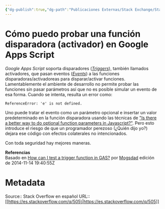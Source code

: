 ```yaml
---
{"dg-publish":true,"dg-path":"Publicaciones Externas/Stack Exchange/Stack Overflow en español/es.stackoverflow.com-505.md","permalink":"/publicaciones-externas/stack-exchange/stack-overflow-en-espanol/es-stackoverflow-com-505/","title":"Cómo puedo probar una función disparadora (activador) en Google Apps Script","hide":true,"noteIcon":"\"0\"","created":"2024-04-03T12:49:10.416-06:00","updated":"2024-04-05T16:43:48.299-06:00"}
---
```


# Cómo puedo probar una función disparadora (activador) en Google Apps Script

_Google Apps Script_ soporta disparadores ([_Triggers_][1]), también llamados activadores, que pasan eventos ([_Events_][2]) a las funciones disparadoras/activadoreas para  disparar/activar funciones. Lamentablemente el ambiente de desarrollo no permite probar las funciones sin pasar parámetros así que no es posible simular un evento de esa forma. Cuando se intenta, resulta un error como:

    ReferenceError: 'e' is not defined.

Uno puede tratar el evento como un parámetro opcional e insertar un valor predeterminado en la función disparadora usando las técnicas de ["Is there a better way to do optional function parameters in Javascript?"][3]. Pero esto introduce el riesgo de que un programador perezoso (¿Quién dijo yo?) dejara ese código con efectos colaterales no intencionados.

Con toda seguridad hay mejores maneras.


**Referencias**  
Basado en [How can I test a trigger function in GAS?](https://stackoverflow.com/q/16089041/1595451) por [Mogsdad](https://stackoverflow.com/users/1677912/mogsdad) edición de 2014-11-14 19:40:55Z


  [1]: https://developers.google.com/apps-script/understanding_triggers
  [2]: https://developers.google.com/apps-script/understanding_events
  [3]: https://stackoverflow.com/questions/148901/is-there-a-better-way-to-do-optional-function-parameters-in-javascript

# Metadata
Source:: Stack Overflow en español
URL:: [[https://es.stackoverflow.com/q/505\|https://es.stackoverflow.com/q/505]]

